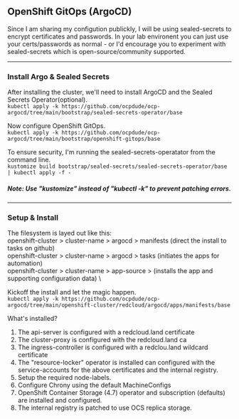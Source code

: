 ## OpenShift GitOps (ArgoCD)

Since I am sharing my configution publickly, I will be using sealed-secrets to encrypt certificates and passwords. In your lab environent you can just use your certs/passwords as normal - or I'd encourage you to experiment with sealed-secrets which is open-source/community supported.

---
### Install Argo & Sealed Secrets
After installing the cluster, we'll need to install ArgoCD and the Sealed Secrets Operator(optional). \
`kubectl apply -k https://github.com/ocpdude/ocp-argocd/tree/main/bootstrap/sealed-secrets-operator/base`

Now configure OpenShift GitOps. \
`kubectl apply -k https://github.com/ocpdude/ocp-argocd/tree/main/bootstrap/openshift-gitops/base`

To ensure security, I'm running the sealed-secrets-operatator from the command line. \
`kustomize build bootstrap/sealed-secrets/sealed-secrets-operator/base | kubectl apply -f -`
##### Note: Use "kustomize" instead of "kubectl -k" to prevent patching errors.

---
### Setup & Install
The filesystem is layed out like this: \
openshift-cluster > cluster-name > argocd > manifests (direct the install to tasks on github) \
openshift-cluster > cluster-name > argocd > tasks (initiates the apps for automation) \
openshift-cluster > cluster-name > app-source > (installs the app and supporting configuration data) \

Kickoff the install and let the magic happen. \
`kubectl apply -k https://github.com/ocpdude/ocp-argocd/tree/main/openshift-cluster/redcloud/argocd/apps/manifests/base`

What's installed?
1. The api-server is configured with a redcloud.land certificate
2. The cluster-proxy is configured with the redcloud.land ca
3. The ingress-controller is configured with a redclou.land wildcard certificate
4. The "resource-locker" operator is installed can configured with the service-accounts for the above certificates and the internal registry.
5. Setup the required node-labels.
6. Configure Chrony using the default MachineConfigs
7. OpenShift Container Storage (4.7) operator and subscription (defaults) are installed and configured.
8. The internal registry is patched to use OCS replica storage.
